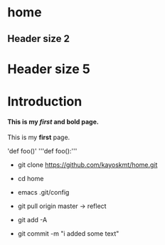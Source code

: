 # home

## Header size 2
# Header size 5

# Introduction
#### This is my *first* and **bold** page.
This is my **first** page.


'def foo()'
'''def foo():'''

* git clone https://github.com/kayoskmt/home.git
* cd home
* emacs .git/config
* git pull origin master -> reflect 

* git add -A
* git commit -m "i added some text"